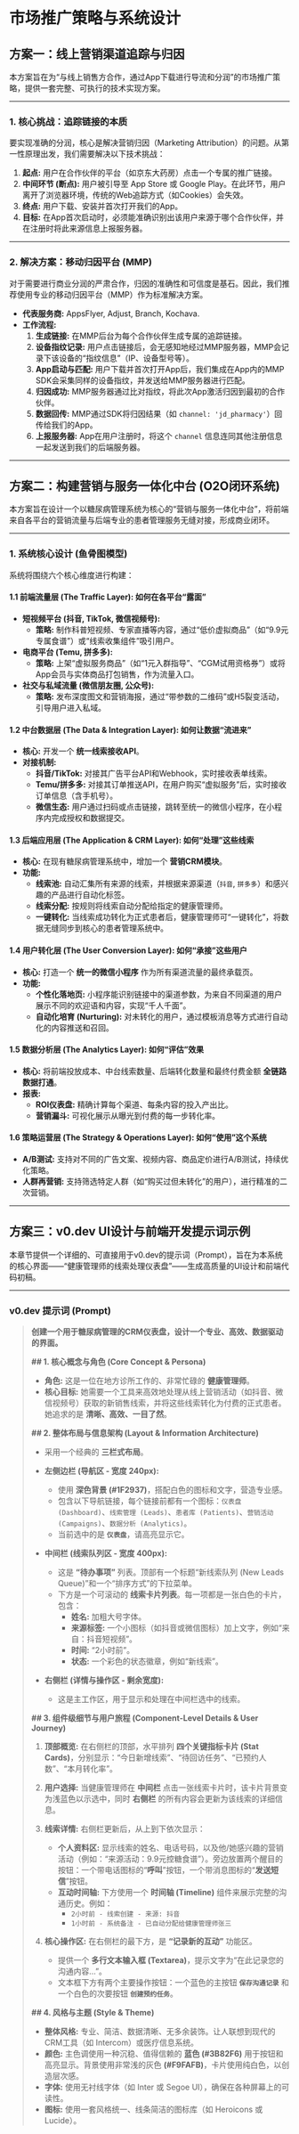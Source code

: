 # 市场推广策略与系统设计

## 方案一：线上营销渠道追踪与归因

本方案旨在为“与线上销售方合作，通过App下载进行导流和分润”的市场推广策略，提供一套完整、可执行的技术实现方案。

---

### 1. 核心挑战：追踪链接的本质

要实现准确的分润，核心是解决营销归因（Marketing Attribution）的问题。从第一性原理出发，我们需要解决以下技术挑战：

1.  **起点:** 用户在合作伙伴的平台（如京东大药房）点击一个专属的推广链接。
2.  **中间环节 (断点):** 用户被引导至 App Store 或 Google Play。在此环节，用户离开了浏览器环境，传统的Web追踪方式（如Cookies）会失效。
3.  **终点:** 用户下载、安装并首次打开我们的App。
4.  **目标:** 在App首次启动时，必须能准确识别出该用户来源于哪个合作伙伴，并在注册时将此来源信息上报服务器。

---

### 2. 解决方案：移动归因平台 (MMP)

对于需要进行商业分润的严肃合作，归因的准确性和可信度是基石。因此，我们推荐使用专业的移动归因平台（MMP）作为标准解决方案。

*   **代表服务商:** AppsFlyer, Adjust, Branch, Kochava.
*   **工作流程:**
    1.  **生成链接:** 在MMP后台为每个合作伙伴生成专属的追踪链接。
    2.  **设备指纹记录:** 用户点击链接后，会无感知地经过MMP服务器，MMP会记录下该设备的“指纹信息”（IP、设备型号等）。
    3.  **App启动与匹配:** 用户下载并首次打开App后，我们集成在App内的MMP SDK会采集同样的设备指纹，并发送给MMP服务器进行匹配。
    4.  **归因成功:** MMP服务器通过比对指纹，将此次App激活归因到最初的合作伙伴。
    5.  **数据回传:** MMP通过SDK将归因结果（如 `channel: 'jd_pharmacy'`）回传给我们的App。
    6.  **上报服务器:** App在用户注册时，将这个 `channel` 信息连同其他注册信息一起发送到我们的后端服务器。

---

## 方案二：构建营销与服务一体化中台 (O2O闭环系统)

本方案旨在设计一个以糖尿病管理系统为核心的“营销与服务一体化中台”，将前端来自各平台的营销流量与后端专业的患者管理服务无缝对接，形成商业闭环。

---

### 1. 系统核心设计 (鱼骨图模型)

系统将围绕六个核心维度进行构建：

#### **1.1 前端流量层 (The Traffic Layer): 如何在各平台“露面”**
*   **短视频平台 (抖音, TikTok, 微信视频号):**
    *   **策略:** 制作科普短视频、专家直播等内容，通过“低价虚拟商品”（如“9.9元专属食谱”）或“线索收集组件”吸引用户。
*   **电商平台 (Temu, 拼多多):**
    *   **策略:** 上架“虚拟服务商品”（如“1元入群指导”、“CGM试用资格券”）或将App会员与实体商品打包销售，作为流量入口。
*   **社交与私域流量 (微信朋友圈, 公众号):**
    *   **策略:** 发布深度图文和营销海报，通过“带参数的二维码”或H5裂变活动，引导用户进入私域。

#### **1.2 中台数据层 (The Data & Integration Layer): 如何让数据“流进来”**
*   **核心:** 开发一个 **统一线索接收API**。
*   **对接机制:**
    *   **抖音/TikTok:** 对接其广告平台API和Webhook，实时接收表单线索。
    *   **Temu/拼多多:** 对接其订单推送API，在用户购买“虚拟服务”后，实时接收订单信息（含手机号）。
    *   **微信生态:** 用户通过扫码或点击链接，跳转至统一的微信小程序，在小程序内完成授权和数据提交。

#### **1.3 后端应用层 (The Application & CRM Layer): 如何“处理”这些线索**
*   **核心:** 在现有糖尿病管理系统中，增加一个 **营销CRM模块**。
*   **功能:**
    *   **线索池:** 自动汇集所有来源的线索，并根据来源渠道（`抖音`, `拼多多`）和感兴趣的产品进行自动化标签。
    *   **线索分配:** 按规则将线索自动分配给指定的健康管理师。
    *   **一键转化:** 当线索成功转化为正式患者后，健康管理师可“一键转化”，将数据无缝同步到核心的患者管理系统中。

#### **1.4 用户转化层 (The User Conversion Layer): 如何“承接”这些用户**
*   **核心:** 打造一个 **统一的微信小程序** 作为所有渠道流量的最终承载页。
*   **功能:**
    *   **个性化落地页:** 小程序能识别链接中的渠道参数，为来自不同渠道的用户展示不同的欢迎语和内容，实现“千人千面”。
    *   **自动化培育 (Nurturing):** 对未转化的用户，通过模板消息等方式进行自动化的内容推送和召回。

#### **1.5 数据分析层 (The Analytics Layer): 如何“评估”效果**
*   **核心:** 将前端投放成本、中台线索数量、后端转化数量和最终付费金额 **全链路数据打通**。
*   **报表:**
    *   **ROI仪表盘:** 精确计算每个渠道、每条内容的投入产出比。
    *   **营销漏斗:** 可视化展示从曝光到付费的每一步转化率。

#### **1.6 策略运营层 (The Strategy & Operations Layer): 如何“使用”这个系统**
*   **A/B测试:** 支持对不同的广告文案、视频内容、商品定价进行A/B测试，持续优化策略。
*   **人群再营销:** 支持筛选特定人群（如“购买过但未转化”的用户），进行精准的二次营销。

---

## 方案三：v0.dev UI设计与前端开发提示词示例

本章节提供一个详细的、可直接用于v0.dev的提示词（Prompt），旨在为本系统的核心界面——“健康管理师的线索处理仪表盘”——生成高质量的UI设计和前端代码初稿。

---

### v0.dev 提示词 (Prompt)

> **创建一个用于糖尿病管理的CRM仪表盘，设计一个专业、高效、数据驱动的界面。**
> 
> **## 1. 核心概念与角色 (Core Concept & Persona)**
> 
> *   **角色:** 这是一位在地方诊所工作的、非常忙碌的 **健康管理师**。
> *   **核心目标:** 她需要一个工具来高效地处理从线上营销活动（如抖音、微信视频号）获取的新销售线索，并将这些线索转化为付费的正式患者。她追求的是 **清晰、高效、一目了然**。
> 
> **## 2. 整体布局与信息架构 (Layout & Information Architecture)**
> 
> *   采用一个经典的 **三栏式布局**。
> 
> *   **左侧边栏 (导航区 - 宽度 240px):**
>     *   使用 **深色背景 (#1F2937)**，搭配白色的图标和文字，营造专业感。
>     *   包含以下导航链接，每个链接前都有一个图标：`仪表盘 (Dashboard)`、`线索管理 (Leads)`、`患者库 (Patients)`、`营销活动 (Campaigns)`、`数据分析 (Analytics)`。
>     *   当前选中的是 **`仪表盘`**，请高亮显示它。
> 
> *   **中间栏 (线索队列区 - 宽度 400px):**
>     *   这是 **“待办事项”** 列表。顶部有一个标题“新线索队列 (New Leads Queue)”和一个“排序方式”的下拉菜单。
>     *   下方是一个可滚动的 **线索卡片列表**。每一项都是一张白色的卡片，包含：
>         *   **姓名:** 加粗大号字体。
>         *   **来源标签:** 一个小图标（如抖音或微信图标）加上文字，例如“来自：抖音短视频”。
>         *   **时间:** “2小时前”。
>         *   **状态:** 一个彩色的状态徽章，例如“新线索”。
> 
> *   **右侧栏 (详情与操作区 - 剩余宽度):**
>     *   这是主工作区，用于显示和处理在中间栏选中的线索。
> 
> **## 3. 组件级细节与用户旅程 (Component-Level Details & User Journey)**
> 
> 1.  **顶部概览:** 在右侧栏的顶部，水平排列 **四个关键指标卡片 (Stat Cards)**，分别显示：“今日新增线索”、“待回访任务”、“已预约人数”、“本月转化率”。
> 
> 2.  **用户选择:** 当健康管理师在 **中间栏** 点击一张线索卡片时，该卡片背景变为浅蓝色以示选中，同时 **右侧栏** 的所有内容会更新为该线索的详细信息。
> 
> 3.  **线索详情:** 右侧栏更新后，从上到下依次显示：
>     *   **个人资料区:** 显示线索的姓名、电话号码，以及他/她感兴趣的营销活动（例如：“来源活动：9.9元控糖食谱”）。旁边放置两个醒目的按钮：一个带电话图标的“**呼叫**”按钮，一个带消息图标的“**发送短信**”按钮。
>     *   **互动时间轴:** 下方使用一个 **时间轴 (Timeline)** 组件来展示完整的沟通历史。例如：
>         *   `2小时前 - 线索创建 - 来源: 抖音`
>         *   `1小时前 - 系统备注 - 已自动分配给健康管理师张三`
> 
> 4.  **核心操作区:** 在右侧栏的最下方，是 **“记录新的互动”** 功能区。
>     *   提供一个 **多行文本输入框 (Textarea)**，提示文字为“在此记录您的沟通内容...”。
>     *   文本框下方有两个主要操作按钮：一个蓝色的主按钮 **`保存沟通记录`** 和一个白色的次要按钮 **`创建预约任务`**。
> 
> **## 4. 风格与主题 (Style & Theme)**
> 
> *   **整体风格:** 专业、简洁、数据清晰、无多余装饰。让人联想到现代的CRM工具（如 Intercom）或医疗信息系统。
> *   **颜色:** 主色调使用一种沉稳、值得信赖的 **蓝色 (#3B82F6)** 用于按钮和高亮显示。背景使用非常浅的灰色 **(#F9FAFB)**，卡片使用纯白色，以创造层次感。
> *   **字体:** 使用无衬线字体（如 Inter 或 Segoe UI），确保在各种屏幕上的可读性。
> *   **图标:** 使用一套风格统一、线条简洁的图标库（如 Heroicons 或 Lucide）。
